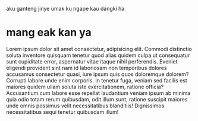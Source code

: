 aku ganteng jinye umak ku ngape kau dangki ha
<h1>mang eak kan ya </h1>
	<p>Lorem ipsum dolor sit amet consectetur, adipisicing elit. Commodi distinctio soluta inventore quisquam tenetur quod alias quidem culpa ut consequatur sunt cupiditate error, aspernatur vitae itaque nihil perferendis. Eveniet eligendi provident sint nam id laboriosam non temporibus dolores accusamus consectetur quasi, iure ipsum quis quos doloremque dolorem? Corrupti labore unde enim corporis. In tenetur fuga, veniam sed facilis est maiores quidem ullam soluta iste exercitationem, ratione officia? Accusantium cum labore esse repellat laudantium veniam ipsum ab minima quia odio totam rerum quibusdam, odit illum sunt, ratione suscipit maiores unde omnis possimus velit necessitatibus blanditiis! Dignissimos necessitatibus sequi tenetur quibusdam illum!</p>
